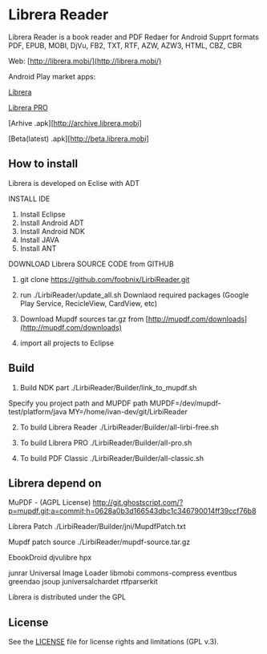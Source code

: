 # Librera Reader

Librera Reader is a book reader and PDF Redaer for Android 
Supprt formats PDF, EPUB, MOBI, DjVu, FB2, TXT, RTF, AZW, AZW3, HTML, CBZ, CBR

Web: [http://librera.mobi/](http://librera.mobi/)

Android Play market apps:

[Librera](https://play.google.com/store/apps/details?id=com.foobnix.pdf.reader)

[Librera PRO](https://play.google.com/store/apps/details?id=com.foobnix.pro.pdf.reader)

[Arhive .apk][http://archive.librera.mobi]

[Beta(latest) .apk][http://beta.librera.mobi]

## How to install

Librera is developed on Eclise with ADT

INSTALL IDE

1) Install Eclipse
2) Install Android ADT
3) Install Android NDK
4) Install JAVA
5) Install ANT

DOWNLOAD Librera SOURCE CODE from GITHUB

1) git clone https://github.com/foobnix/LirbiReader.git

2) run ./LirbiReader/update_all.sh
Downlaod required packages (Google Play Service, RecicleView, CardView, etc)

3) Download Mupdf sources tar.gz from [http://mupdf.com/downloads](http://mupdf.com/downloads)

4) import all projects to Eclipse


## Build

1) Build NDK part
./LirbiReader/Builder/link_to_mupdf.sh

Specify you project path and MUPDF path
MUPDF=/dev/mupdf-test/platform/java
MY=/home/ivan-dev/git/LirbiReader

2) To build Librera Reader
./LirbiReader/Builder/all-lirbi-free.sh

3) To build Librera PRO
./LirbiReader/Builder/all-pro.sh

4) To build PDF Classic
./LirbiReader/Builder/all-classic.sh

## Librera depend on

MuPDF - (AGPL License) http://git.ghostscript.com/?p=mupdf.git;a=commit;h=0628a0b3d166543dbc1c346790014ff39ccf76b8

Librera Patch ./LirbiReader/Builder/jni/MupdfPatch.txt

Mupdf patch source ./LirbiReader/mupdf-source.tar.gz

EbookDroid
djvulibre
hpx

junrar
Universal Image Loader
libmobi
commons-compress
eventbus
greendao
jsoup
juniversalchardet
rtfparserkit

Librera is distributed under the GPL

## License

See the [LICENSE](LICENSE.txt) file for license rights and limitations (GPL v.3).

